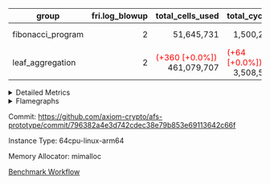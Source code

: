 | group | fri.log_blowup | total_cells_used | total_cycles | total_proof_time_ms |
| --- | --- | --- | --- | --- |
| fibonacci_program | <div style='text-align: right'>2</div>  | <div style='text-align: right'>51,645,731</div>  | <div style='text-align: right'>1,500,219</div>  | <span style="color: red">(+60.0 [+0.9%])</span> <div style='text-align: right'>6,706.0</div>  |
| leaf_aggregation | <div style='text-align: right'>2</div>  | <span style="color: red">(+360 [+0.0%])</span> <div style='text-align: right'>461,079,707</div>  | <span style="color: red">(+64 [+0.0%])</span> <div style='text-align: right'>3,508,554</div>  | <span style="color: red">(+81.0 [+0.2%])</span> <div style='text-align: right'>36,228.0</div>  |


<details>
<summary>Detailed Metrics</summary>

| group | commit_exe_time_ms | execute_and_trace_gen_time_ms | execute_time_ms | fri.log_blowup | keygen_time_ms | num_segments | total_cells_used | total_cycles | total_proof_time_ms |
| --- | --- | --- | --- | --- | --- | --- | --- | --- | --- |
| fibonacci_program | <div style='text-align: right'>5.0</div>  | <span style="color: red">(+9.0 [+0.7%])</span> <div style='text-align: right'>1,271.0</div>  | <span style="color: red">(+1.0 [+0.1%])</span> <div style='text-align: right'>1,012.0</div>  | <div style='text-align: right'>2</div>  | <span style="color: red">(+2.0 [+0.9%])</span> <div style='text-align: right'>229.0</div>  | <div style='text-align: right'>1</div>  | <div style='text-align: right'>51,645,731</div>  | <div style='text-align: right'>1,500,219</div>  | <span style="color: red">(+60.0 [+0.9%])</span> <div style='text-align: right'>6,706.0</div>  |
| leaf_aggregation |  |  |  | <div style='text-align: right'>2</div>  |  |  | <span style="color: red">(+360 [+0.0%])</span> <div style='text-align: right'>461,079,707</div>  | <span style="color: red">(+64 [+0.0%])</span> <div style='text-align: right'>3,508,554</div>  | <span style="color: red">(+81.0 [+0.2%])</span> <div style='text-align: right'>36,228.0</div>  |

| group | air_name | constraints | interactions | quotient_deg |
| --- | --- | --- | --- | --- |
| fibonacci_program | ProgramAir | <div style='text-align: right'>4</div>  | <div style='text-align: right'>1</div>  | <div style='text-align: right'>1</div>  |
| fibonacci_program | VmConnectorAir | <div style='text-align: right'>9</div>  | <div style='text-align: right'>3</div>  | <div style='text-align: right'>2</div>  |
| fibonacci_program | PersistentBoundaryAir<8> | <div style='text-align: right'>6</div>  | <div style='text-align: right'>3</div>  | <div style='text-align: right'>2</div>  |
| fibonacci_program | MemoryMerkleAir<8> | <div style='text-align: right'>40</div>  | <div style='text-align: right'>4</div>  | <div style='text-align: right'>2</div>  |
| fibonacci_program | AccessAdapterAir<2> | <div style='text-align: right'>14</div>  | <div style='text-align: right'>5</div>  | <div style='text-align: right'>2</div>  |
| fibonacci_program | AccessAdapterAir<4> | <div style='text-align: right'>14</div>  | <div style='text-align: right'>5</div>  | <div style='text-align: right'>2</div>  |
| fibonacci_program | AccessAdapterAir<8> | <div style='text-align: right'>14</div>  | <div style='text-align: right'>5</div>  | <div style='text-align: right'>2</div>  |
| fibonacci_program | AccessAdapterAir<16> | <div style='text-align: right'>14</div>  | <div style='text-align: right'>5</div>  | <div style='text-align: right'>2</div>  |
| fibonacci_program | AccessAdapterAir<32> | <div style='text-align: right'>14</div>  | <div style='text-align: right'>5</div>  | <div style='text-align: right'>2</div>  |
| fibonacci_program | AccessAdapterAir<64> | <div style='text-align: right'>14</div>  | <div style='text-align: right'>5</div>  | <div style='text-align: right'>2</div>  |
| fibonacci_program | VmAirWrapper<Rv32HintStoreAdapterAir, Rv32HintStoreCoreAir> | <div style='text-align: right'>17</div>  | <div style='text-align: right'>15</div>  | <div style='text-align: right'>2</div>  |
| fibonacci_program | VmAirWrapper<Rv32MultAdapterAir, DivRemCoreAir<4, 8> | <div style='text-align: right'>88</div>  | <div style='text-align: right'>25</div>  | <div style='text-align: right'>2</div>  |
| fibonacci_program | VmAirWrapper<Rv32MultAdapterAir, MulHCoreAir<4, 8> | <div style='text-align: right'>38</div>  | <div style='text-align: right'>24</div>  | <div style='text-align: right'>2</div>  |
| fibonacci_program | VmAirWrapper<Rv32MultAdapterAir, MultiplicationCoreAir<4, 8> | <div style='text-align: right'>26</div>  | <div style='text-align: right'>19</div>  | <div style='text-align: right'>2</div>  |
| fibonacci_program | RangeTupleCheckerAir<2> | <div style='text-align: right'>4</div>  | <div style='text-align: right'>1</div>  | <div style='text-align: right'>1</div>  |
| fibonacci_program | VmAirWrapper<Rv32RdWriteAdapterAir, Rv32AuipcCoreAir> | <div style='text-align: right'>15</div>  | <div style='text-align: right'>11</div>  | <div style='text-align: right'>2</div>  |
| fibonacci_program | VmAirWrapper<Rv32JalrAdapterAir, Rv32JalrCoreAir> | <div style='text-align: right'>20</div>  | <div style='text-align: right'>16</div>  | <div style='text-align: right'>2</div>  |
| fibonacci_program | VmAirWrapper<Rv32CondRdWriteAdapterAir, Rv32JalLuiCoreAir> | <div style='text-align: right'>22</div>  | <div style='text-align: right'>10</div>  | <div style='text-align: right'>2</div>  |
| fibonacci_program | VmAirWrapper<Rv32BranchAdapterAir, BranchLessThanCoreAir<4, 8> | <div style='text-align: right'>41</div>  | <div style='text-align: right'>13</div>  | <div style='text-align: right'>2</div>  |
| fibonacci_program | VmAirWrapper<Rv32BranchAdapterAir, BranchEqualCoreAir<4> | <div style='text-align: right'>25</div>  | <div style='text-align: right'>11</div>  | <div style='text-align: right'>2</div>  |
| fibonacci_program | VmAirWrapper<Rv32LoadStoreAdapterAir, LoadSignExtendCoreAir<4, 8> | <div style='text-align: right'>33</div>  | <div style='text-align: right'>18</div>  | <div style='text-align: right'>2</div>  |
| fibonacci_program | VmAirWrapper<Rv32LoadStoreAdapterAir, LoadStoreCoreAir<4> | <div style='text-align: right'>38</div>  | <div style='text-align: right'>17</div>  | <div style='text-align: right'>2</div>  |
| fibonacci_program | VmAirWrapper<Rv32BaseAluAdapterAir, ShiftCoreAir<4, 8> | <div style='text-align: right'>90</div>  | <div style='text-align: right'>23</div>  | <div style='text-align: right'>2</div>  |
| fibonacci_program | VmAirWrapper<Rv32BaseAluAdapterAir, LessThanCoreAir<4, 8> | <div style='text-align: right'>39</div>  | <div style='text-align: right'>17</div>  | <div style='text-align: right'>2</div>  |
| fibonacci_program | VmAirWrapper<Rv32BaseAluAdapterAir, BaseAluCoreAir<4, 8> | <div style='text-align: right'>43</div>  | <div style='text-align: right'>19</div>  | <div style='text-align: right'>2</div>  |
| fibonacci_program | BitwiseOperationLookupAir<8> | <div style='text-align: right'>4</div>  | <div style='text-align: right'>2</div>  | <div style='text-align: right'>2</div>  |
| fibonacci_program | PhantomAir | <div style='text-align: right'>5</div>  | <div style='text-align: right'>3</div>  | <div style='text-align: right'>2</div>  |
| fibonacci_program | Poseidon2VmAir<BabyBearParameters> | <div style='text-align: right'>525</div>  | <div style='text-align: right'>32</div>  | <div style='text-align: right'>2</div>  |
| fibonacci_program | VariableRangeCheckerAir | <div style='text-align: right'>4</div>  | <div style='text-align: right'>1</div>  | <div style='text-align: right'>1</div>  |

| group | chip_name | rows_used |
| --- | --- | --- |
| fibonacci_program | ProgramChip | <div style='text-align: right'>6,614</div>  |
| fibonacci_program | VmConnectorAir | <div style='text-align: right'>2</div>  |
| fibonacci_program | Boundary | <div style='text-align: right'>56</div>  |
| fibonacci_program | Merkle | <div style='text-align: right'>306</div>  |
| fibonacci_program | AccessAdapter<8> | <div style='text-align: right'>56</div>  |
| fibonacci_program | <Rv32HintStoreAdapterAir,Rv32HintStoreCoreAir> | <div style='text-align: right'>3</div>  |
| fibonacci_program | RangeTupleCheckerAir<2> | <div style='text-align: right'>524,288</div>  |
| fibonacci_program | <Rv32RdWriteAdapterAir,Rv32AuipcCoreAir> | <div style='text-align: right'>11</div>  |
| fibonacci_program | <Rv32JalrAdapterAir,Rv32JalrCoreAir> | <div style='text-align: right'>17</div>  |
| fibonacci_program | <Rv32CondRdWriteAdapterAir,Rv32JalLuiCoreAir> | <div style='text-align: right'>100,012</div>  |
| fibonacci_program | <Rv32BranchAdapterAir,BranchLessThanCoreAir<4, 8>> | <div style='text-align: right'>11</div>  |
| fibonacci_program | <Rv32BranchAdapterAir,BranchEqualCoreAir<4>> | <div style='text-align: right'>200,012</div>  |
| fibonacci_program | <Rv32LoadStoreAdapterAir,LoadStoreCoreAir<4>> | <div style='text-align: right'>57</div>  |
| fibonacci_program | <Rv32BaseAluAdapterAir,ShiftCoreAir<4, 8>> | <div style='text-align: right'>4</div>  |
| fibonacci_program | <Rv32BaseAluAdapterAir,LessThanCoreAir<4, 8>> | <div style='text-align: right'>300,004</div>  |
| fibonacci_program | <Rv32BaseAluAdapterAir,BaseAluCoreAir<4, 8>> | <div style='text-align: right'>900,085</div>  |
| fibonacci_program | BitwiseOperationLookupAir<8> | <div style='text-align: right'>65,536</div>  |
| fibonacci_program | PhantomAir | <div style='text-align: right'>3</div>  |
| fibonacci_program | Poseidon2VmAir<BabyBearParameters> | <div style='text-align: right'>362</div>  |
| fibonacci_program | VariableRangeCheckerAir | <div style='text-align: right'>262,144</div>  |

| group | dsl_ir | opcode | frequency |
| --- | --- | --- | --- |
| fibonacci_program |  | ADD | <div style='text-align: right'>900,068</div>  |
| fibonacci_program |  | AND | <div style='text-align: right'>5</div>  |
| fibonacci_program |  | AUIPC | <div style='text-align: right'>11</div>  |
| fibonacci_program |  | BEQ | <div style='text-align: right'>100,005</div>  |
| fibonacci_program |  | BGEU | <div style='text-align: right'>3</div>  |
| fibonacci_program |  | BLT | <div style='text-align: right'>1</div>  |
| fibonacci_program |  | BLTU | <div style='text-align: right'>7</div>  |
| fibonacci_program |  | BNE | <div style='text-align: right'>100,007</div>  |
| fibonacci_program |  | HINT_STOREW | <div style='text-align: right'>3</div>  |
| fibonacci_program |  | JAL | <div style='text-align: right'>100,002</div>  |
| fibonacci_program |  | JALR | <div style='text-align: right'>17</div>  |
| fibonacci_program |  | LOADBU | <div style='text-align: right'>6</div>  |
| fibonacci_program |  | LOADW | <div style='text-align: right'>22</div>  |
| fibonacci_program |  | LUI | <div style='text-align: right'>10</div>  |
| fibonacci_program |  | OR | <div style='text-align: right'>4</div>  |
| fibonacci_program |  | PHANTOM | <div style='text-align: right'>3</div>  |
| fibonacci_program |  | SLL | <div style='text-align: right'>3</div>  |
| fibonacci_program |  | SLTU | <div style='text-align: right'>300,004</div>  |
| fibonacci_program |  | SRL | <div style='text-align: right'>1</div>  |
| fibonacci_program |  | STOREB | <div style='text-align: right'>1</div>  |
| fibonacci_program |  | STOREW | <div style='text-align: right'>28</div>  |
| fibonacci_program |  | SUB | <div style='text-align: right'>4</div>  |
| fibonacci_program |  | XOR | <div style='text-align: right'>4</div>  |

| group | air_name | dsl_ir | opcode | cells_used |
| --- | --- | --- | --- | --- |
| fibonacci_program | <Rv32BaseAluAdapterAir,BaseAluCoreAir<4, 8>> |  | ADD | <div style='text-align: right'>32,402,448</div>  |
| fibonacci_program | AccessAdapter<8> |  | ADD | <div style='text-align: right'>51</div>  |
| fibonacci_program | Boundary |  | ADD | <div style='text-align: right'>120</div>  |
| fibonacci_program | Merkle |  | ADD | <div style='text-align: right'>64</div>  |
| fibonacci_program | <Rv32BaseAluAdapterAir,BaseAluCoreAir<4, 8>> |  | AND | <div style='text-align: right'>180</div>  |
| fibonacci_program | <Rv32RdWriteAdapterAir,Rv32AuipcCoreAir> |  | AUIPC | <div style='text-align: right'>231</div>  |
| fibonacci_program | AccessAdapter<8> |  | AUIPC | <div style='text-align: right'>34</div>  |
| fibonacci_program | Boundary |  | AUIPC | <div style='text-align: right'>80</div>  |
| fibonacci_program | Merkle |  | AUIPC | <div style='text-align: right'>3,456</div>  |
| fibonacci_program | <Rv32BranchAdapterAir,BranchEqualCoreAir<4>> |  | BEQ | <div style='text-align: right'>2,600,130</div>  |
| fibonacci_program | <Rv32BranchAdapterAir,BranchLessThanCoreAir<4, 8>> |  | BGEU | <div style='text-align: right'>96</div>  |
| fibonacci_program | <Rv32BranchAdapterAir,BranchLessThanCoreAir<4, 8>> |  | BLT | <div style='text-align: right'>32</div>  |
| fibonacci_program | <Rv32BranchAdapterAir,BranchLessThanCoreAir<4, 8>> |  | BLTU | <div style='text-align: right'>224</div>  |
| fibonacci_program | <Rv32BranchAdapterAir,BranchEqualCoreAir<4>> |  | BNE | <div style='text-align: right'>2,600,182</div>  |
| fibonacci_program | <Rv32HintStoreAdapterAir,Rv32HintStoreCoreAir> |  | HINT_STOREW | <div style='text-align: right'>78</div>  |
| fibonacci_program | AccessAdapter<8> |  | HINT_STOREW | <div style='text-align: right'>34</div>  |
| fibonacci_program | Boundary |  | HINT_STOREW | <div style='text-align: right'>80</div>  |
| fibonacci_program | Merkle |  | HINT_STOREW | <div style='text-align: right'>64</div>  |
| fibonacci_program | <Rv32CondRdWriteAdapterAir,Rv32JalLuiCoreAir> |  | JAL | <div style='text-align: right'>1,800,036</div>  |
| fibonacci_program | <Rv32JalrAdapterAir,Rv32JalrCoreAir> |  | JALR | <div style='text-align: right'>476</div>  |
| fibonacci_program | <Rv32LoadStoreAdapterAir,LoadStoreCoreAir<4>> |  | LOADBU | <div style='text-align: right'>240</div>  |
| fibonacci_program | <Rv32LoadStoreAdapterAir,LoadStoreCoreAir<4>> |  | LOADW | <div style='text-align: right'>880</div>  |
| fibonacci_program | AccessAdapter<8> |  | LOADW | <div style='text-align: right'>34</div>  |
| fibonacci_program | Boundary |  | LOADW | <div style='text-align: right'>80</div>  |
| fibonacci_program | Merkle |  | LOADW | <div style='text-align: right'>2,304</div>  |
| fibonacci_program | <Rv32CondRdWriteAdapterAir,Rv32JalLuiCoreAir> |  | LUI | <div style='text-align: right'>180</div>  |
| fibonacci_program | <Rv32BaseAluAdapterAir,BaseAluCoreAir<4, 8>> |  | OR | <div style='text-align: right'>144</div>  |
| fibonacci_program | PhantomAir |  | PHANTOM | <div style='text-align: right'>18</div>  |
| fibonacci_program | <Rv32BaseAluAdapterAir,ShiftCoreAir<4, 8>> |  | SLL | <div style='text-align: right'>159</div>  |
| fibonacci_program | <Rv32BaseAluAdapterAir,LessThanCoreAir<4, 8>> |  | SLTU | <div style='text-align: right'>11,100,148</div>  |
| fibonacci_program | AccessAdapter<8> |  | SLTU | <div style='text-align: right'>34</div>  |
| fibonacci_program | Boundary |  | SLTU | <div style='text-align: right'>80</div>  |
| fibonacci_program | Merkle |  | SLTU | <div style='text-align: right'>64</div>  |
| fibonacci_program | <Rv32BaseAluAdapterAir,ShiftCoreAir<4, 8>> |  | SRL | <div style='text-align: right'>53</div>  |
| fibonacci_program | <Rv32LoadStoreAdapterAir,LoadStoreCoreAir<4>> |  | STOREB | <div style='text-align: right'>40</div>  |
| fibonacci_program | AccessAdapter<8> |  | STOREB | <div style='text-align: right'>17</div>  |
| fibonacci_program | Boundary |  | STOREB | <div style='text-align: right'>40</div>  |
| fibonacci_program | <Rv32LoadStoreAdapterAir,LoadStoreCoreAir<4>> |  | STOREW | <div style='text-align: right'>1,120</div>  |
| fibonacci_program | AccessAdapter<8> |  | STOREW | <div style='text-align: right'>272</div>  |
| fibonacci_program | Boundary |  | STOREW | <div style='text-align: right'>640</div>  |
| fibonacci_program | Merkle |  | STOREW | <div style='text-align: right'>3,776</div>  |
| fibonacci_program | <Rv32BaseAluAdapterAir,BaseAluCoreAir<4, 8>> |  | SUB | <div style='text-align: right'>144</div>  |
| fibonacci_program | <Rv32BaseAluAdapterAir,BaseAluCoreAir<4, 8>> |  | XOR | <div style='text-align: right'>144</div>  |

| group | air_name | segment | cells | constraints | interactions | main_cols | perm_cols | prep_cols | quotient_deg | rows |
| --- | --- | --- | --- | --- | --- | --- | --- | --- | --- | --- |
| fibonacci_program | ProgramAir | 0 | <div style='text-align: right'>147,456</div>  |  |  | <div style='text-align: right'>10</div>  | <div style='text-align: right'>8</div>  |  |  | <div style='text-align: right'>8,192</div>  |
| fibonacci_program | VmConnectorAir | 0 | <div style='text-align: right'>32</div>  |  |  | <div style='text-align: right'>4</div>  | <div style='text-align: right'>12</div>  | <div style='text-align: right'>1</div>  |  | <div style='text-align: right'>2</div>  |
| fibonacci_program | PersistentBoundaryAir<8> | 0 | <div style='text-align: right'>2,048</div>  |  |  | <div style='text-align: right'>20</div>  | <div style='text-align: right'>12</div>  |  |  | <div style='text-align: right'>64</div>  |
| fibonacci_program | MemoryMerkleAir<8> | 0 | <div style='text-align: right'>26,624</div>  |  |  | <div style='text-align: right'>32</div>  | <div style='text-align: right'>20</div>  |  |  | <div style='text-align: right'>512</div>  |
| fibonacci_program | AccessAdapterAir<8> | 0 | <div style='text-align: right'>2,624</div>  |  |  | <div style='text-align: right'>17</div>  | <div style='text-align: right'>24</div>  |  |  | <div style='text-align: right'>64</div>  |
| fibonacci_program | VmAirWrapper<Rv32HintStoreAdapterAir, Rv32HintStoreCoreAir> | 0 | <div style='text-align: right'>248</div>  |  |  | <div style='text-align: right'>26</div>  | <div style='text-align: right'>36</div>  |  |  | <div style='text-align: right'>4</div>  |
| fibonacci_program | RangeTupleCheckerAir<2> | 0 | <div style='text-align: right'>4,718,592</div>  |  |  | <div style='text-align: right'>1</div>  | <div style='text-align: right'>8</div>  | <div style='text-align: right'>2</div>  |  | <div style='text-align: right'>524,288</div>  |
| fibonacci_program | VmAirWrapper<Rv32RdWriteAdapterAir, Rv32AuipcCoreAir> | 0 | <div style='text-align: right'>784</div>  |  |  | <div style='text-align: right'>21</div>  | <div style='text-align: right'>28</div>  |  |  | <div style='text-align: right'>16</div>  |
| fibonacci_program | VmAirWrapper<Rv32JalrAdapterAir, Rv32JalrCoreAir> | 0 | <div style='text-align: right'>2,048</div>  |  |  | <div style='text-align: right'>28</div>  | <div style='text-align: right'>36</div>  |  |  | <div style='text-align: right'>32</div>  |
| fibonacci_program | VmAirWrapper<Rv32CondRdWriteAdapterAir, Rv32JalLuiCoreAir> | 0 | <div style='text-align: right'>8,126,464</div>  |  |  | <div style='text-align: right'>18</div>  | <div style='text-align: right'>44</div>  |  |  | <div style='text-align: right'>131,072</div>  |
| fibonacci_program | VmAirWrapper<Rv32BranchAdapterAir, BranchLessThanCoreAir<4, 8> | 0 | <div style='text-align: right'>1,408</div>  |  |  | <div style='text-align: right'>32</div>  | <div style='text-align: right'>56</div>  |  |  | <div style='text-align: right'>16</div>  |
| fibonacci_program | VmAirWrapper<Rv32BranchAdapterAir, BranchEqualCoreAir<4> | 0 | <div style='text-align: right'>19,398,656</div>  |  |  | <div style='text-align: right'>26</div>  | <div style='text-align: right'>48</div>  |  |  | <div style='text-align: right'>262,144</div>  |
| fibonacci_program | VmAirWrapper<Rv32LoadStoreAdapterAir, LoadStoreCoreAir<4> | 0 | <div style='text-align: right'>7,168</div>  |  |  | <div style='text-align: right'>40</div>  | <div style='text-align: right'>72</div>  |  |  | <div style='text-align: right'>64</div>  |
| fibonacci_program | VmAirWrapper<Rv32BaseAluAdapterAir, ShiftCoreAir<4, 8> | 0 | <div style='text-align: right'>420</div>  |  |  | <div style='text-align: right'>53</div>  | <div style='text-align: right'>52</div>  |  |  | <div style='text-align: right'>4</div>  |
| fibonacci_program | VmAirWrapper<Rv32BaseAluAdapterAir, LessThanCoreAir<4, 8> | 0 | <div style='text-align: right'>40,370,176</div>  |  |  | <div style='text-align: right'>37</div>  | <div style='text-align: right'>40</div>  |  |  | <div style='text-align: right'>524,288</div>  |
| fibonacci_program | VmAirWrapper<Rv32BaseAluAdapterAir, BaseAluCoreAir<4, 8> | 0 | <div style='text-align: right'>121,634,816</div>  |  |  | <div style='text-align: right'>36</div>  | <div style='text-align: right'>80</div>  |  |  | <div style='text-align: right'>1,048,576</div>  |
| fibonacci_program | BitwiseOperationLookupAir<8> | 0 | <div style='text-align: right'>655,360</div>  |  |  | <div style='text-align: right'>2</div>  | <div style='text-align: right'>8</div>  | <div style='text-align: right'>3</div>  |  | <div style='text-align: right'>65,536</div>  |
| fibonacci_program | PhantomAir | 0 | <div style='text-align: right'>72</div>  |  |  | <div style='text-align: right'>6</div>  | <div style='text-align: right'>12</div>  |  |  | <div style='text-align: right'>4</div>  |
| fibonacci_program | Poseidon2VmAir<BabyBearParameters> | 0 | <div style='text-align: right'>321,024</div>  |  |  | <div style='text-align: right'>559</div>  | <div style='text-align: right'>68</div>  |  |  | <div style='text-align: right'>512</div>  |
| fibonacci_program | VariableRangeCheckerAir | 0 | <div style='text-align: right'>2,359,296</div>  |  |  | <div style='text-align: right'>1</div>  | <div style='text-align: right'>8</div>  | <div style='text-align: right'>2</div>  |  | <div style='text-align: right'>262,144</div>  |
| leaf_aggregation | ProgramAir | 0 | <div style='text-align: right'>2,359,296</div>  | <div style='text-align: right'>4</div>  | <div style='text-align: right'>1</div>  | <div style='text-align: right'>10</div>  | <div style='text-align: right'>8</div>  |  | <div style='text-align: right'>1</div>  | <div style='text-align: right'>131,072</div>  |
| leaf_aggregation | VmConnectorAir | 0 | <div style='text-align: right'>24</div>  | <div style='text-align: right'>8</div>  | <div style='text-align: right'>3</div>  | <div style='text-align: right'>4</div>  | <div style='text-align: right'>8</div>  | <div style='text-align: right'>1</div>  | <div style='text-align: right'>4</div>  | <div style='text-align: right'>2</div>  |
| leaf_aggregation | PersistentBoundaryAir<8> | 0 | <div style='text-align: right'>7,340,032</div>  | <div style='text-align: right'>5</div>  | <div style='text-align: right'>3</div>  | <div style='text-align: right'>20</div>  | <div style='text-align: right'>8</div>  |  | <div style='text-align: right'>4</div>  | <div style='text-align: right'>262,144</div>  |
| leaf_aggregation | MemoryMerkleAir<8> | 0 | <div style='text-align: right'>23,068,672</div>  | <div style='text-align: right'>38</div>  | <div style='text-align: right'>4</div>  | <div style='text-align: right'>32</div>  | <div style='text-align: right'>12</div>  |  | <div style='text-align: right'>4</div>  | <div style='text-align: right'>524,288</div>  |
| leaf_aggregation | AccessAdapterAir<2> | 0 | <div style='text-align: right'>28,311,552</div>  | <div style='text-align: right'>12</div>  | <div style='text-align: right'>5</div>  | <div style='text-align: right'>11</div>  | <div style='text-align: right'>16</div>  |  | <div style='text-align: right'>4</div>  | <div style='text-align: right'>1,048,576</div>  |
| leaf_aggregation | AccessAdapterAir<4> | 0 | <div style='text-align: right'>15,204,352</div>  | <div style='text-align: right'>12</div>  | <div style='text-align: right'>5</div>  | <div style='text-align: right'>13</div>  | <div style='text-align: right'>16</div>  |  | <div style='text-align: right'>4</div>  | <div style='text-align: right'>524,288</div>  |
| leaf_aggregation | AccessAdapterAir<8> | 0 | <div style='text-align: right'>8,650,752</div>  | <div style='text-align: right'>12</div>  | <div style='text-align: right'>5</div>  | <div style='text-align: right'>17</div>  | <div style='text-align: right'>16</div>  |  | <div style='text-align: right'>4</div>  | <div style='text-align: right'>262,144</div>  |
| leaf_aggregation | Poseidon2VmAir<BabyBearParameters> | 0 | <div style='text-align: right'>623,902,720</div>  | <div style='text-align: right'>517</div>  | <div style='text-align: right'>32</div>  | <div style='text-align: right'>559</div>  | <div style='text-align: right'>36</div>  |  | <div style='text-align: right'>4</div>  | <div style='text-align: right'>1,048,576</div>  |
| leaf_aggregation | FriReducedOpeningAir | 0 | <div style='text-align: right'>36,700,160</div>  | <div style='text-align: right'>59</div>  | <div style='text-align: right'>35</div>  | <div style='text-align: right'>64</div>  | <div style='text-align: right'>76</div>  |  | <div style='text-align: right'>4</div>  | <div style='text-align: right'>262,144</div>  |
| leaf_aggregation | VmAirWrapper<NativeVectorizedAdapterAir<4>, FieldExtensionCoreAir> | 0 | <div style='text-align: right'>3,932,160</div>  | <div style='text-align: right'>23</div>  | <div style='text-align: right'>15</div>  | <div style='text-align: right'>40</div>  | <div style='text-align: right'>20</div>  |  | <div style='text-align: right'>4</div>  | <div style='text-align: right'>65,536</div>  |
| leaf_aggregation | VmAirWrapper<NativeAdapterAir<2, 1>, FieldArithmeticCoreAir> | 0 | <div style='text-align: right'>104,857,600</div>  | <div style='text-align: right'>23</div>  | <div style='text-align: right'>15</div>  | <div style='text-align: right'>30</div>  | <div style='text-align: right'>20</div>  |  | <div style='text-align: right'>4</div>  | <div style='text-align: right'>2,097,152</div>  |
| leaf_aggregation | VmAirWrapper<JalNativeAdapterAir, JalCoreAir> | 0 | <div style='text-align: right'>2,883,584</div>  | <div style='text-align: right'>6</div>  | <div style='text-align: right'>7</div>  | <div style='text-align: right'>10</div>  | <div style='text-align: right'>12</div>  |  | <div style='text-align: right'>4</div>  | <div style='text-align: right'>131,072</div>  |
| leaf_aggregation | VmAirWrapper<BranchNativeAdapterAir, BranchEqualCoreAir<1> | 0 | <div style='text-align: right'>53,477,376</div>  | <div style='text-align: right'>23</div>  | <div style='text-align: right'>11</div>  | <div style='text-align: right'>23</div>  | <div style='text-align: right'>28</div>  |  | <div style='text-align: right'>2</div>  | <div style='text-align: right'>1,048,576</div>  |
| leaf_aggregation | VmAirWrapper<NativeLoadStoreAdapterAir<1>, KernelLoadStoreCoreAir<1> | 0 | <div style='text-align: right'>136,314,880</div>  | <div style='text-align: right'>31</div>  | <div style='text-align: right'>19</div>  | <div style='text-align: right'>41</div>  | <div style='text-align: right'>24</div>  |  | <div style='text-align: right'>4</div>  | <div style='text-align: right'>2,097,152</div>  |
| leaf_aggregation | PhantomAir | 0 | <div style='text-align: right'>3,670,016</div>  | <div style='text-align: right'>4</div>  | <div style='text-align: right'>3</div>  | <div style='text-align: right'>6</div>  | <div style='text-align: right'>8</div>  |  | <div style='text-align: right'>4</div>  | <div style='text-align: right'>262,144</div>  |
| leaf_aggregation | VariableRangeCheckerAir | 0 | <div style='text-align: right'>2,359,296</div>  | <div style='text-align: right'>4</div>  | <div style='text-align: right'>1</div>  | <div style='text-align: right'>1</div>  | <div style='text-align: right'>8</div>  | <div style='text-align: right'>2</div>  | <div style='text-align: right'>1</div>  | <div style='text-align: right'>262,144</div>  |

| group | segment | commit_exe_time_ms | execute_and_trace_gen_time_ms | execute_time_ms | fri.log_blowup | keygen_time_ms | num_segments | stark_prove_excluding_trace_time_ms | total_cells | total_cells_used | total_cycles | verify_program_compile_ms |
| --- | --- | --- | --- | --- | --- | --- | --- | --- | --- | --- | --- | --- |
| fibonacci_program | 0 |  | <span style="color: red">(+7.0 [+2.9%])</span> <div style='text-align: right'>251.0</div>  |  |  |  |  | <span style="color: red">(+44.0 [+0.9%])</span> <div style='text-align: right'>5,184.0</div>  | <div style='text-align: right'>197,775,316</div>  |  |  |  |
| leaf_aggregation | 0 | <span style="color: red">(+4.0 [+9.5%])</span> <div style='text-align: right'>46.0</div>  | <span style="color: green">(-18.0 [-0.2%])</span> <div style='text-align: right'>9,123.0</div>  | <span style="color: red">(+34.0 [+0.5%])</span> <div style='text-align: right'>7,199.0</div>  | <div style='text-align: right'>2</div>  | <span style="color: green">(-2.0 [-3.0%])</span> <div style='text-align: right'>65.0</div>  | <div style='text-align: right'>1</div>  | <span style="color: red">(+99.0 [+0.4%])</span> <div style='text-align: right'>27,105.0</div>  | <div style='text-align: right'>1,072,529,432</div>  | <span style="color: red">(+360 [+0.0%])</span> <div style='text-align: right'>461,079,707</div>  | <span style="color: red">(+64 [+0.0%])</span> <div style='text-align: right'>3,508,554</div>  | <span style="color: green">(-2.0 [-0.6%])</span> <div style='text-align: right'>353.0</div>  |

| group | chip_name | segment | rows_used |
| --- | --- | --- | --- |
| leaf_aggregation | ProgramChip | 0 | <div style='text-align: right'>104,521</div>  |
| leaf_aggregation | VmConnectorAir | 0 | <div style='text-align: right'>2</div>  |
| leaf_aggregation | Boundary | 0 | <div style='text-align: right'>170,804</div>  |
| leaf_aggregation | Merkle | 0 | <div style='text-align: right'>366,044</div>  |
| leaf_aggregation | AccessAdapter<2> | 0 | <span style="color: green">(-16 [-0.0%])</span> <div style='text-align: right'>640,054</div>  |
| leaf_aggregation | AccessAdapter<4> | 0 | <span style="color: green">(-8 [-0.0%])</span> <div style='text-align: right'>353,820</div>  |
| leaf_aggregation | AccessAdapter<8> | 0 | <div style='text-align: right'>189,886</div>  |
| leaf_aggregation | Poseidon2VmAir<BabyBearParameters> | 0 | <div style='text-align: right'>536,848</div>  |
| leaf_aggregation | FriReducedOpeningAir | 0 | <div style='text-align: right'>144,732</div>  |
| leaf_aggregation | <NativeVectorizedAdapterAir<4>,FieldExtensionCoreAir> | 0 | <div style='text-align: right'>34,795</div>  |
| leaf_aggregation | <NativeAdapterAir<2, 1>,FieldArithmeticCoreAir> | 0 | <div style='text-align: right'>1,356,374</div>  |
| leaf_aggregation | <JalNativeAdapterAir,JalCoreAir> | 0 | <span style="color: red">(+64 [+0.1%])</span> <div style='text-align: right'>75,180</div>  |
| leaf_aggregation | <BranchNativeAdapterAir,BranchEqualCoreAir<1>> | 0 | <div style='text-align: right'>674,446</div>  |
| leaf_aggregation | <NativeLoadStoreAdapterAir<1>,KernelLoadStoreCoreAir<1>> | 0 | <div style='text-align: right'>1,124,581</div>  |
| leaf_aggregation | PhantomAir | 0 | <div style='text-align: right'>209,865</div>  |
| leaf_aggregation | VariableRangeCheckerAir | 0 | <div style='text-align: right'>262,144</div>  |

| group | dsl_ir | opcode | segment | frequency |
| --- | --- | --- | --- | --- |
| leaf_aggregation |  | ADD | 0 | <div style='text-align: right'>1,151,443</div>  |
| leaf_aggregation |  | BBE4DIV | 0 | <div style='text-align: right'>6,268</div>  |
| leaf_aggregation |  | BBE4MUL | 0 | <div style='text-align: right'>11,846</div>  |
| leaf_aggregation |  | BEQ | 0 | <div style='text-align: right'>18,472</div>  |
| leaf_aggregation |  | BNE | 0 | <div style='text-align: right'>655,974</div>  |
| leaf_aggregation |  | COMP_POS2 | 0 | <div style='text-align: right'>17,052</div>  |
| leaf_aggregation |  | DIV | 0 | <div style='text-align: right'>128</div>  |
| leaf_aggregation |  | FE4ADD | 0 | <div style='text-align: right'>13,124</div>  |
| leaf_aggregation |  | FE4SUB | 0 | <div style='text-align: right'>3,557</div>  |
| leaf_aggregation |  | FRI_REDUCED_OPENING | 0 | <div style='text-align: right'>5,334</div>  |
| leaf_aggregation |  | JAL | 0 | <span style="color: red">(+64 [+0.1%])</span> <div style='text-align: right'>75,180</div>  |
| leaf_aggregation |  | LOADW | 0 | <div style='text-align: right'>153,132</div>  |
| leaf_aggregation |  | LOADW2 | 0 | <div style='text-align: right'>360,337</div>  |
| leaf_aggregation |  | MUL | 0 | <div style='text-align: right'>145,522</div>  |
| leaf_aggregation |  | PERM_POS2 | 0 | <div style='text-align: right'>10,927</div>  |
| leaf_aggregation |  | PHANTOM | 0 | <div style='text-align: right'>209,865</div>  |
| leaf_aggregation |  | SHINTW | 0 | <div style='text-align: right'>245,092</div>  |
| leaf_aggregation |  | STOREW | 0 | <div style='text-align: right'>186,383</div>  |
| leaf_aggregation |  | STOREW2 | 0 | <div style='text-align: right'>179,637</div>  |
| leaf_aggregation |  | SUB | 0 | <div style='text-align: right'>59,281</div>  |

| group | air_name | dsl_ir | opcode | segment | cells_used |
| --- | --- | --- | --- | --- | --- |
| leaf_aggregation | <NativeAdapterAir<2, 1>,FieldArithmeticCoreAir> |  | ADD | 0 | <div style='text-align: right'>34,543,290</div>  |
| leaf_aggregation | AccessAdapter<2> |  | ADD | 0 | <span style="color: green">(-88 [-0.0%])</span> <div style='text-align: right'>266,772</div>  |
| leaf_aggregation | AccessAdapter<4> |  | ADD | 0 | <span style="color: green">(-52 [-0.0%])</span> <div style='text-align: right'>157,859</div>  |
| leaf_aggregation | AccessAdapter<8> |  | ADD | 0 | <div style='text-align: right'>40,630</div>  |
| leaf_aggregation | Boundary |  | ADD | 0 | <div style='text-align: right'>95,600</div>  |
| leaf_aggregation | Merkle |  | ADD | 0 | <div style='text-align: right'>304,512</div>  |
| leaf_aggregation | <NativeVectorizedAdapterAir<4>,FieldExtensionCoreAir> |  | BBE4DIV | 0 | <div style='text-align: right'>250,720</div>  |
| leaf_aggregation | AccessAdapter<2> |  | BBE4DIV | 0 | <div style='text-align: right'>120,670</div>  |
| leaf_aggregation | AccessAdapter<4> |  | BBE4DIV | 0 | <div style='text-align: right'>71,305</div>  |
| leaf_aggregation | AccessAdapter<8> |  | BBE4DIV | 0 | <div style='text-align: right'>34</div>  |
| leaf_aggregation | Boundary |  | BBE4DIV | 0 | <div style='text-align: right'>80</div>  |
| leaf_aggregation | Merkle |  | BBE4DIV | 0 | <div style='text-align: right'>192</div>  |
| leaf_aggregation | <NativeVectorizedAdapterAir<4>,FieldExtensionCoreAir> |  | BBE4MUL | 0 | <div style='text-align: right'>473,840</div>  |
| leaf_aggregation | AccessAdapter<2> |  | BBE4MUL | 0 | <span style="color: green">(-88 [-0.0%])</span> <div style='text-align: right'>232,452</div>  |
| leaf_aggregation | AccessAdapter<4> |  | BBE4MUL | 0 | <span style="color: green">(-52 [-0.0%])</span> <div style='text-align: right'>137,358</div>  |
| leaf_aggregation | AccessAdapter<8> |  | BBE4MUL | 0 | <div style='text-align: right'>34,221</div>  |
| leaf_aggregation | Boundary |  | BBE4MUL | 0 | <div style='text-align: right'>80,520</div>  |
| leaf_aggregation | Merkle |  | BBE4MUL | 0 | <div style='text-align: right'>33,088</div>  |
| leaf_aggregation | <BranchNativeAdapterAir,BranchEqualCoreAir<1>> |  | BEQ | 0 | <div style='text-align: right'>424,856</div>  |
| leaf_aggregation | <BranchNativeAdapterAir,BranchEqualCoreAir<1>> |  | BNE | 0 | <div style='text-align: right'>15,087,402</div>  |
| leaf_aggregation | AccessAdapter<2> |  | BNE | 0 | <div style='text-align: right'>1,386</div>  |
| leaf_aggregation | AccessAdapter<4> |  | BNE | 0 | <div style='text-align: right'>819</div>  |
| leaf_aggregation | AccessAdapter<2> |  | COMP_POS2 | 0 | <div style='text-align: right'>689,304</div>  |
| leaf_aggregation | AccessAdapter<4> |  | COMP_POS2 | 0 | <div style='text-align: right'>407,316</div>  |
| leaf_aggregation | AccessAdapter<8> |  | COMP_POS2 | 0 | <div style='text-align: right'>266,322</div>  |
| leaf_aggregation | Poseidon2VmAir<BabyBearParameters> |  | COMP_POS2 | 0 | <div style='text-align: right'>9,532,068</div>  |
| leaf_aggregation | <NativeAdapterAir<2, 1>,FieldArithmeticCoreAir> |  | DIV | 0 | <div style='text-align: right'>3,840</div>  |
| leaf_aggregation | <NativeVectorizedAdapterAir<4>,FieldExtensionCoreAir> |  | FE4ADD | 0 | <div style='text-align: right'>524,960</div>  |
| leaf_aggregation | AccessAdapter<2> |  | FE4ADD | 0 | <div style='text-align: right'>181,588</div>  |
| leaf_aggregation | AccessAdapter<4> |  | FE4ADD | 0 | <div style='text-align: right'>107,302</div>  |
| leaf_aggregation | AccessAdapter<8> |  | FE4ADD | 0 | <div style='text-align: right'>26,078</div>  |
| leaf_aggregation | Boundary |  | FE4ADD | 0 | <div style='text-align: right'>61,360</div>  |
| leaf_aggregation | Merkle |  | FE4ADD | 0 | <div style='text-align: right'>55,296</div>  |
| leaf_aggregation | <NativeVectorizedAdapterAir<4>,FieldExtensionCoreAir> |  | FE4SUB | 0 | <div style='text-align: right'>142,280</div>  |
| leaf_aggregation | AccessAdapter<2> |  | FE4SUB | 0 | <div style='text-align: right'>112,486</div>  |
| leaf_aggregation | AccessAdapter<4> |  | FE4SUB | 0 | <div style='text-align: right'>66,469</div>  |
| leaf_aggregation | AccessAdapter<8> |  | FE4SUB | 0 | <div style='text-align: right'>8,381</div>  |
| leaf_aggregation | Boundary |  | FE4SUB | 0 | <div style='text-align: right'>19,720</div>  |
| leaf_aggregation | Merkle |  | FE4SUB | 0 | <div style='text-align: right'>1,536</div>  |
| leaf_aggregation | AccessAdapter<2> |  | FRI_REDUCED_OPENING | 0 | <div style='text-align: right'>151,580</div>  |
| leaf_aggregation | AccessAdapter<4> |  | FRI_REDUCED_OPENING | 0 | <div style='text-align: right'>89,570</div>  |
| leaf_aggregation | FriReducedOpeningAir |  | FRI_REDUCED_OPENING | 0 | <div style='text-align: right'>9,262,848</div>  |
| leaf_aggregation | <JalNativeAdapterAir,JalCoreAir> |  | JAL | 0 | <span style="color: red">(+640 [+0.1%])</span> <div style='text-align: right'>751,800</div>  |
| leaf_aggregation | AccessAdapter<2> |  | JAL | 0 | <div style='text-align: right'>418</div>  |
| leaf_aggregation | AccessAdapter<4> |  | JAL | 0 | <div style='text-align: right'>494</div>  |
| leaf_aggregation | <NativeLoadStoreAdapterAir<1>,KernelLoadStoreCoreAir<1>> |  | LOADW | 0 | <div style='text-align: right'>6,278,412</div>  |
| leaf_aggregation | AccessAdapter<2> |  | LOADW | 0 | <div style='text-align: right'>294,404</div>  |
| leaf_aggregation | AccessAdapter<4> |  | LOADW | 0 | <div style='text-align: right'>143,858</div>  |
| leaf_aggregation | AccessAdapter<8> |  | LOADW | 0 | <div style='text-align: right'>31,994</div>  |
| leaf_aggregation | Boundary |  | LOADW | 0 | <div style='text-align: right'>28,240</div>  |
| leaf_aggregation | Merkle |  | LOADW | 0 | <div style='text-align: right'>46,016</div>  |
| leaf_aggregation | <NativeLoadStoreAdapterAir<1>,KernelLoadStoreCoreAir<1>> |  | LOADW2 | 0 | <div style='text-align: right'>14,773,817</div>  |
| leaf_aggregation | AccessAdapter<2> |  | LOADW2 | 0 | <div style='text-align: right'>58,069</div>  |
| leaf_aggregation | AccessAdapter<4> |  | LOADW2 | 0 | <div style='text-align: right'>34,450</div>  |
| leaf_aggregation | AccessAdapter<8> |  | LOADW2 | 0 | <div style='text-align: right'>1,326</div>  |
| leaf_aggregation | Boundary |  | LOADW2 | 0 | <div style='text-align: right'>1,960</div>  |
| leaf_aggregation | Merkle |  | LOADW2 | 0 | <div style='text-align: right'>2,816</div>  |
| leaf_aggregation | <NativeAdapterAir<2, 1>,FieldArithmeticCoreAir> |  | MUL | 0 | <div style='text-align: right'>4,365,660</div>  |
| leaf_aggregation | AccessAdapter<2> |  | MUL | 0 | <div style='text-align: right'>33,099</div>  |
| leaf_aggregation | AccessAdapter<4> |  | MUL | 0 | <div style='text-align: right'>23,608</div>  |
| leaf_aggregation | AccessAdapter<8> |  | MUL | 0 | <div style='text-align: right'>11,407</div>  |
| leaf_aggregation | Boundary |  | MUL | 0 | <div style='text-align: right'>26,840</div>  |
| leaf_aggregation | Merkle |  | MUL | 0 | <div style='text-align: right'>43,840</div>  |
| leaf_aggregation | AccessAdapter<2> |  | PERM_POS2 | 0 | <div style='text-align: right'>578,776</div>  |
| leaf_aggregation | AccessAdapter<4> |  | PERM_POS2 | 0 | <div style='text-align: right'>343,642</div>  |
| leaf_aggregation | AccessAdapter<8> |  | PERM_POS2 | 0 | <div style='text-align: right'>229,330</div>  |
| leaf_aggregation | Poseidon2VmAir<BabyBearParameters> |  | PERM_POS2 | 0 | <div style='text-align: right'>6,108,193</div>  |
| leaf_aggregation | PhantomAir |  | PHANTOM | 0 | <div style='text-align: right'>1,259,190</div>  |
| leaf_aggregation | <NativeLoadStoreAdapterAir<1>,KernelLoadStoreCoreAir<1>> |  | SHINTW | 0 | <div style='text-align: right'>10,048,772</div>  |
| leaf_aggregation | AccessAdapter<2> |  | SHINTW | 0 | <div style='text-align: right'>1,491,017</div>  |
| leaf_aggregation | AccessAdapter<4> |  | SHINTW | 0 | <div style='text-align: right'>1,051,154</div>  |
| leaf_aggregation | AccessAdapter<8> |  | SHINTW | 0 | <div style='text-align: right'>934,388</div>  |
| leaf_aggregation | Boundary |  | SHINTW | 0 | <div style='text-align: right'>2,198,560</div>  |
| leaf_aggregation | Merkle |  | SHINTW | 0 | <div style='text-align: right'>7,699,136</div>  |
| leaf_aggregation | <NativeLoadStoreAdapterAir<1>,KernelLoadStoreCoreAir<1>> |  | STOREW | 0 | <div style='text-align: right'>7,641,703</div>  |
| leaf_aggregation | AccessAdapter<2> |  | STOREW | 0 | <div style='text-align: right'>426,866</div>  |
| leaf_aggregation | AccessAdapter<4> |  | STOREW | 0 | <div style='text-align: right'>266,669</div>  |
| leaf_aggregation | AccessAdapter<8> |  | STOREW | 0 | <div style='text-align: right'>186,626</div>  |
| leaf_aggregation | Boundary |  | STOREW | 0 | <div style='text-align: right'>439,120</div>  |
| leaf_aggregation | Merkle |  | STOREW | 0 | <div style='text-align: right'>2,744,064</div>  |
| leaf_aggregation | <NativeLoadStoreAdapterAir<1>,KernelLoadStoreCoreAir<1>> |  | STOREW2 | 0 | <div style='text-align: right'>7,365,117</div>  |
| leaf_aggregation | AccessAdapter<2> |  | STOREW2 | 0 | <div style='text-align: right'>874,159</div>  |
| leaf_aggregation | AccessAdapter<4> |  | STOREW2 | 0 | <div style='text-align: right'>534,196</div>  |
| leaf_aggregation | AccessAdapter<8> |  | STOREW2 | 0 | <div style='text-align: right'>317,067</div>  |
| leaf_aggregation | Boundary |  | STOREW2 | 0 | <div style='text-align: right'>412,600</div>  |
| leaf_aggregation | Merkle |  | STOREW2 | 0 | <div style='text-align: right'>700,608</div>  |
| leaf_aggregation | <NativeAdapterAir<2, 1>,FieldArithmeticCoreAir> |  | SUB | 0 | <div style='text-align: right'>1,778,430</div>  |
| leaf_aggregation | AccessAdapter<2> |  | SUB | 0 | <div style='text-align: right'>74,107</div>  |
| leaf_aggregation | AccessAdapter<4> |  | SUB | 0 | <div style='text-align: right'>86,723</div>  |
| leaf_aggregation | AccessAdapter<8> |  | SUB | 0 | <div style='text-align: right'>21,879</div>  |
| leaf_aggregation | Boundary |  | SUB | 0 | <div style='text-align: right'>51,480</div>  |
| leaf_aggregation | Merkle |  | SUB | 0 | <div style='text-align: right'>82,240</div>  |

</details>



<details>
<summary>Flamegraphs</summary>

[![](https://axiom-public-data-sandbox-us-east-1.s3.us-east-1.amazonaws.com/benchmark/github/flamegraphs/796382a4e3d742cdec38e79b853e69113642c66f/fibonacci-2-2-64cpu-linux-arm64-mimalloc-fibonacci_program.dsl_ir.opcode.air_name.cells_used.reverse.svg)](https://axiom-public-data-sandbox-us-east-1.s3.us-east-1.amazonaws.com/benchmark/github/flamegraphs/796382a4e3d742cdec38e79b853e69113642c66f/fibonacci-2-2-64cpu-linux-arm64-mimalloc-fibonacci_program.dsl_ir.opcode.air_name.cells_used.reverse.svg)
[![](https://axiom-public-data-sandbox-us-east-1.s3.us-east-1.amazonaws.com/benchmark/github/flamegraphs/796382a4e3d742cdec38e79b853e69113642c66f/fibonacci-2-2-64cpu-linux-arm64-mimalloc-fibonacci_program.dsl_ir.opcode.air_name.cells_used.svg)](https://axiom-public-data-sandbox-us-east-1.s3.us-east-1.amazonaws.com/benchmark/github/flamegraphs/796382a4e3d742cdec38e79b853e69113642c66f/fibonacci-2-2-64cpu-linux-arm64-mimalloc-fibonacci_program.dsl_ir.opcode.air_name.cells_used.svg)
[![](https://axiom-public-data-sandbox-us-east-1.s3.us-east-1.amazonaws.com/benchmark/github/flamegraphs/796382a4e3d742cdec38e79b853e69113642c66f/fibonacci-2-2-64cpu-linux-arm64-mimalloc-fibonacci_program.dsl_ir.opcode.frequency.reverse.svg)](https://axiom-public-data-sandbox-us-east-1.s3.us-east-1.amazonaws.com/benchmark/github/flamegraphs/796382a4e3d742cdec38e79b853e69113642c66f/fibonacci-2-2-64cpu-linux-arm64-mimalloc-fibonacci_program.dsl_ir.opcode.frequency.reverse.svg)
[![](https://axiom-public-data-sandbox-us-east-1.s3.us-east-1.amazonaws.com/benchmark/github/flamegraphs/796382a4e3d742cdec38e79b853e69113642c66f/fibonacci-2-2-64cpu-linux-arm64-mimalloc-fibonacci_program.dsl_ir.opcode.frequency.svg)](https://axiom-public-data-sandbox-us-east-1.s3.us-east-1.amazonaws.com/benchmark/github/flamegraphs/796382a4e3d742cdec38e79b853e69113642c66f/fibonacci-2-2-64cpu-linux-arm64-mimalloc-fibonacci_program.dsl_ir.opcode.frequency.svg)
[![](https://axiom-public-data-sandbox-us-east-1.s3.us-east-1.amazonaws.com/benchmark/github/flamegraphs/796382a4e3d742cdec38e79b853e69113642c66f/fibonacci-2-2-64cpu-linux-arm64-mimalloc-leaf_aggregation.dsl_ir.opcode.air_name.cells_used.reverse.svg)](https://axiom-public-data-sandbox-us-east-1.s3.us-east-1.amazonaws.com/benchmark/github/flamegraphs/796382a4e3d742cdec38e79b853e69113642c66f/fibonacci-2-2-64cpu-linux-arm64-mimalloc-leaf_aggregation.dsl_ir.opcode.air_name.cells_used.reverse.svg)
[![](https://axiom-public-data-sandbox-us-east-1.s3.us-east-1.amazonaws.com/benchmark/github/flamegraphs/796382a4e3d742cdec38e79b853e69113642c66f/fibonacci-2-2-64cpu-linux-arm64-mimalloc-leaf_aggregation.dsl_ir.opcode.air_name.cells_used.svg)](https://axiom-public-data-sandbox-us-east-1.s3.us-east-1.amazonaws.com/benchmark/github/flamegraphs/796382a4e3d742cdec38e79b853e69113642c66f/fibonacci-2-2-64cpu-linux-arm64-mimalloc-leaf_aggregation.dsl_ir.opcode.air_name.cells_used.svg)
[![](https://axiom-public-data-sandbox-us-east-1.s3.us-east-1.amazonaws.com/benchmark/github/flamegraphs/796382a4e3d742cdec38e79b853e69113642c66f/fibonacci-2-2-64cpu-linux-arm64-mimalloc-leaf_aggregation.dsl_ir.opcode.frequency.reverse.svg)](https://axiom-public-data-sandbox-us-east-1.s3.us-east-1.amazonaws.com/benchmark/github/flamegraphs/796382a4e3d742cdec38e79b853e69113642c66f/fibonacci-2-2-64cpu-linux-arm64-mimalloc-leaf_aggregation.dsl_ir.opcode.frequency.reverse.svg)
[![](https://axiom-public-data-sandbox-us-east-1.s3.us-east-1.amazonaws.com/benchmark/github/flamegraphs/796382a4e3d742cdec38e79b853e69113642c66f/fibonacci-2-2-64cpu-linux-arm64-mimalloc-leaf_aggregation.dsl_ir.opcode.frequency.svg)](https://axiom-public-data-sandbox-us-east-1.s3.us-east-1.amazonaws.com/benchmark/github/flamegraphs/796382a4e3d742cdec38e79b853e69113642c66f/fibonacci-2-2-64cpu-linux-arm64-mimalloc-leaf_aggregation.dsl_ir.opcode.frequency.svg)

</details>

Commit: https://github.com/axiom-crypto/afs-prototype/commit/796382a4e3d742cdec38e79b853e69113642c66f

Instance Type: 64cpu-linux-arm64

Memory Allocator: mimalloc

[Benchmark Workflow](https://github.com/axiom-crypto/afs-prototype/actions/runs/12173000110)
